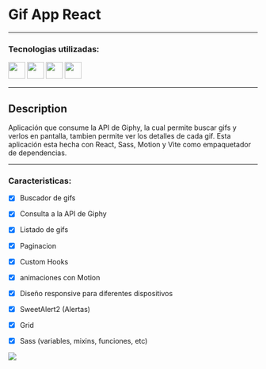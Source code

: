 # Gif App React

---

### Tecnologias utilizadas:

<img src="https://i.imgur.com/NKvg8Lb.png" width='34px' > <img src="https://i.imgur.com/AzUYNSu.png" width='34px' > <img src="https://i.imgur.com/FvzmpoY.png" width='34px' > <img src="https://i.imgur.com/wl2RM5k.png" width='34px' >

---

## Description

Aplicación que consume la API de Giphy, la cual permite buscar gifs y verlos en pantalla, tambien
permite ver los detalles de cada gif. Esta aplicación esta
hecha con React, Sass, Motion y Vite como empaquetador de dependencias.

---

### Caracteristicas:

- [x] Buscador de gifs
- [x] Consulta a la API de Giphy
- [x] Listado de gifs
- [x] Paginacion
- [x] Custom Hooks
- [x] animaciones con Motion
- [x] Diseño responsive para diferentes dispositivos
- [x] SweetAlert2 (Alertas)
- [x] Grid
- [x] Sass (variables, mixins, funciones, etc)



![](https://i.imgur.com/659mTVi.jpg)


 

